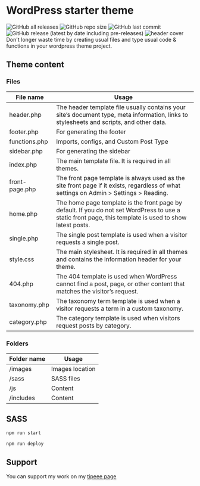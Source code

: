 # WordPress starter theme
![GitHub all releases](https://img.shields.io/github/downloads/GentillePlume/wordpress-starter-theme/total?style=for-the-badge) ![GitHub repo size](https://img.shields.io/github/repo-size/GentillePlume/wordpress-starter-theme?style=for-the-badge) ![GitHub last commit](https://img.shields.io/github/last-commit/gentilleplume/wordpress-starter-theme?style=for-the-badge) ![GitHub release (latest by date including pre-releases)](https://img.shields.io/github/v/release/gentilleplume/wordpress-starter-theme?include_prereleases&style=for-the-badge)
![header cover](https://i.imgur.com/RcsXbEa.png)
Don't longer waste time by creating usual files and type usual code & functions in your wordpress theme project.

## Theme content
### Files
File name | Usage
------------ | -------------
header.php | The header template file usually contains your site’s document type, meta information, links to stylesheets and scripts, and other data.
footer.php | For generating the footer
functions.php | Imports, configs, and Custom Post Type
sidebar.php | For generating the sidebar
index.php | The main template file. It is required in all themes.
front-page.php | The front page template is always used as the site front page if it exists, regardless of what settings on Admin > Settings > Reading.
home.php | The home page template is the front page by default. If you do not set WordPress to use a static front page, this template is used to show latest posts.
single.php | The single post template is used when a visitor requests a single post.
style.css | The main stylesheet. It is required in all themes and contains the information header for your theme.
404.php | The 404 template is used when WordPress cannot find a post, page, or other content that matches the visitor’s request.
taxonomy.php | The taxonomy term template is used when a visitor requests a term in a custom taxonomy.
category.php | The category template is used when visitors request posts by category.

### Folders
Folder name | Usage
------------ | -------------
/images | Images location
/sass | SASS files
/js | Content
/includes | Content

## SASS

```bash
npm run start
```
```bash
npm run deploy
```


## Support
You can support my work on my [tipeee page](https://fr.tipeee.com/melvin-lemoine)

